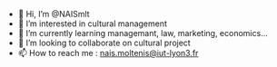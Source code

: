 - 👋 Hi, I’m @NAISmlt
- 👀 I’m interested in cultural management
- 🌱 I’m currently learning managemant, law, marketing, economics...
- 💞️ I’m looking to collaborate on cultural project
- 📫 How to reach me : nais.moltenis@iut-lyon3.fr

<!---
NAISmlt/NAISmlt is a ✨ special ✨ repository because its `README.md` (this file) appears on your GitHub profile.
You can click the Preview link to take a look at your changes.
--->
